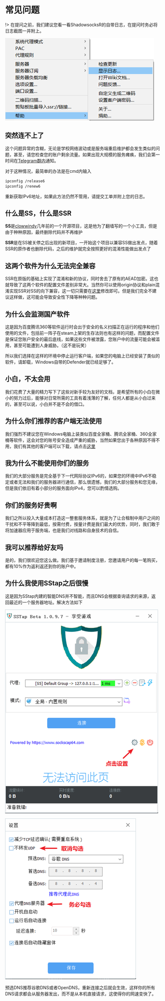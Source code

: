 # 常见问题

!> 在提问之前，我们建议您看一看ShadowsocksR的自带日志，在提问时务必将日志截图一并附上。

 ![右击ShadowsocksR即可出现菜单](/pic/Snipaste_2019-03-08_22-36-39.png)

## 突然连不上了

这个问题异常的含糊，无论是学校网络波动或是服务端重启维护都会发生类似的问题，甚至，请您检查您的账户剩余流量。如果出现大规模的服务瘫痪，我们会第一时间在[Telegram群内](https://t.me/issaccml)通知。

对于这种情况，最简单的办法是在cmd内输入

```sh
ipconfig /release6
ipconfig /renew6
```

重新获取IPv6地址，如果此方法仍然不管用，请提交工单并附上您的日志。

## 什么是SS，什么是SSR

**SS**是[clowwindy](https://github.com/clowwindy)几年前的一个开源项目，这是他为了翻墙写的一个小工具，但是由于种种原因，最终删除代码并不再维护

**SSR**是在SS被关停之后出现的新项目，一开始这个项目以兼容SS做出发点，随着SSR的原作者也删除代码，之后的维护就完全按照更好的混淆性能做出发点了

## 这两个软件为什么无法完全兼容

SSR在原版的基础上实现了混淆和新的协议，同时舍去了原有的AEAD加密。这也就导致了这两个软件的配置文件差别非常大。当然你可以使用origin协议和plain混淆实现SSR对SS的向下兼容，这一切只需要在[这里](https://issacc.top/sspanel/users/userinfoedit/)修改即可。但是我们完全不建议这样做，这可能会导致安全性下降等种种问题。

## 为什么会监测国产软件

这是因为百度腾讯360等软件运行时会出于安全的名义扫描正在运行的程序和他们使用的文件，包括前一阵子在steam上架的生存法则也有这样的问题，而配置文件是保证您账户安全的最后底线，如果这些文件被泄露，您账户中的流量可能会被滥用，甚至可能遭到人身威胁。（这不是玩笑）

所以我们选择在这样的环境中停止运行客户端，如果您的电脑上已经安装了类似的软件，请卸载，Windows自带的Defender就已经足够了。

## 小白，不太会用

我们花费了大量的精力写下了这些对新手较为友好的文档，是希望所有的小白在微小的努力过后，能够对日常所需的工具有着浅薄的了解，任何人都是从小白过来的，甚至可以说，小白并不是不会的借口。

## 为什么你们推荐的客户端无法使用

我们强烈不建议您在Windows电脑上装类似百度全家桶、腾讯全家桶、360全家桶等软件，这会对您的账号安全造成严重的威胁，当然如果您出于各种原因不得不用，我们有其他的客户端可以下载，请点击[这里](https://github.com/shadowsocksrr/shadowsocksr-csharp/releases/download/4.9.0/ShadowsocksR-win-4.9.0.zip)

## 我为什么不能使用你们的服务

我们的大部分服务是完全基于下一代网际协议IPv6的，如果您的环境中IPv6不稳定或者无法和我们的服务器进行通信，那么很遗憾，我们的大部分服务和您无缘，但是我们依旧有着小部分的服务面向IPv4，您可以酌情选购。

## 你们的服务好贵啊

我们之所以投入大量成本打造这一整套服务体系，就是为了让合租制中用户之间的干扰和不平等降到最低，按需付费，按量计费是我们最大的优势，同时，我们敢于将加速器应用于服务端，也是我们对线路和自身技术的自信。

## 我可以推荐给好友吗

是的，我们很欢迎您这么做。我们基于邀请制度注册，您邀请用户的每一笔购买，都有10%作为返利返还到你的账户中。

## 为什么我使用SStap之后很慢

这是因为SStap内建的智能DNS并不智能，而且DNS会根据查询请求的来源，返回最近的一个服务器地址。解决方法如下

![](/pic/Snipaste_2019-03-09_12-50-56.png)

![](/pic/Snipaste_2019-03-09_12-51-55.png)

预选DNS推荐谷歌DNS或者OpenDNS，重新连接之后就会生效，这样你的所有DNS请求都会从服务器发出，而不是从本机直接请求，这使得你的网速变快了。